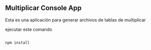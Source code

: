 
## Multiplicar Console App

Esta es una aplicación para generar archivos de tablas de multiplicar

ejecutar este comando

```

npm install

```
